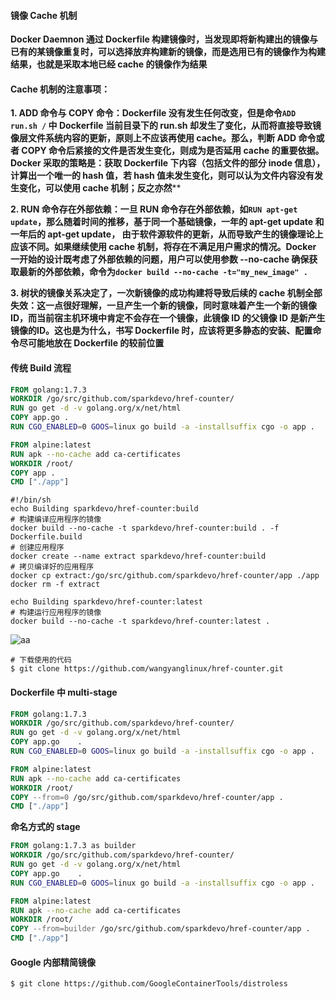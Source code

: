 #### 镜像 Cache 机制

**Docker Daemnon 通过 Dockerfile 构建镜像时，当发现即将新构建出的镜像与已有的某镜像重复时，可以选择放弃构建新的镜像，而是选用已有的镜像作为构建结果，也就是采取本地已经 cache 的镜像作为结果**



#### Cache 机制的注意事项：

**1. ADD 命令与 COPY 命令：Dockerfile 没有发生任何改变，但是命令`ADD run.sh /` 中 Dockerfile 当前目录下的 run.sh 却发生了变化，从而将直接导致镜像层文件系统内容的更新，原则上不应该再使用 cache。那么，判断 ADD 命令或者 COPY 命令后紧接的文件是否发生变化，则成为是否延用 cache 的重要依据。Docker 采取的策略是：获取 Dockerfile 下内容（包括文件的部分 inode 信息），计算出一个唯一的 hash 值，若 hash 值未发生变化，则可以认为文件内容没有发生变化，可以使用 cache 机制；反之亦然****

**2. RUN 命令存在外部依赖：一旦 RUN 命令存在外部依赖，如`RUN apt-get update`，那么随着时间的推移，基于同一个基础镜像，一年的 apt-get update 和一年后的 apt-get update， 由于软件源软件的更新，从而导致产生的镜像理论上应该不同。如果继续使用 cache 机制，将存在不满足用户需求的情况。Docker 一开始的设计既考虑了外部依赖的问题，用户可以使用参数 --no-cache 确保获取最新的外部依赖，命令为`docker build --no-cache -t="my_new_image" .`**

**3. 树状的镜像关系决定了，一次新镜像的成功构建将导致后续的 cache 机制全部失效：这一点很好理解，一旦产生一个新的镜像，同时意味着产生一个新的镜像 ID，而当前宿主机环境中肯定不会存在一个镜像，此镜像 ID 的父镜像 ID 是新产生镜像的ID。这也是为什么，书写 Dockerfile 时，应该将更多静态的安装、配置命令尽可能地放在 Dockerfile 的较前位置**



#### 传统 Build 流程

```dockerfile
FROM golang:1.7.3
WORKDIR /go/src/github.com/sparkdevo/href-counter/
RUN go get -d -v golang.org/x/net/html
COPY app.go .
RUN CGO_ENABLED=0 GOOS=linux go build -a -installsuffix cgo -o app .
```

```dockerfile
FROM alpine:latest  
RUN apk --no-cache add ca-certificates
WORKDIR /root/
COPY app .
CMD ["./app"] 
```

```shell
#!/bin/sh
echo Building sparkdevo/href-counter:build
# 构建编译应用程序的镜像
docker build --no-cache -t sparkdevo/href-counter:build . -f Dockerfile.build
# 创建应用程序
docker create --name extract sparkdevo/href-counter:build
# 拷贝编译好的应用程序
docker cp extract:/go/src/github.com/sparkdevo/href-counter/app ./app
docker rm -f extract

echo Building sparkdevo/href-counter:latest
# 构建运行应用程序的镜像
docker build --no-cache -t sparkdevo/href-counter:latest .
```

![aa](https://s2.ax1x.com/2019/12/06/QJhERS.png)

```shell
# 下载使用的代码
$ git clone https://github.com/wangyanglinux/href-counter.git
```



#### Dockerfile 中 multi-stage

```dockerfile
FROM golang:1.7.3
WORKDIR /go/src/github.com/sparkdevo/href-counter/
RUN go get -d -v golang.org/x/net/html
COPY app.go    .
RUN CGO_ENABLED=0 GOOS=linux go build -a -installsuffix cgo -o app .

FROM alpine:latest
RUN apk --no-cache add ca-certificates
WORKDIR /root/
COPY --from=0 /go/src/github.com/sparkdevo/href-counter/app .
CMD ["./app"]
```

**命名方式的 stage**

```dockerfile
FROM golang:1.7.3 as builder
WORKDIR /go/src/github.com/sparkdevo/href-counter/
RUN go get -d -v golang.org/x/net/html
COPY app.go    .
RUN CGO_ENABLED=0 GOOS=linux go build -a -installsuffix cgo -o app .

FROM alpine:latest
RUN apk --no-cache add ca-certificates
WORKDIR /root/
COPY --from=builder /go/src/github.com/sparkdevo/href-counter/app .
CMD ["./app"]
```



#### Google 内部精简镜像

```shell
$ git clone https://github.com/GoogleContainerTools/distroless
```



<!--旧版本的 docker 是不支持 multi-stage 的，只有 17.05 以及之后的版本才开始支持-->